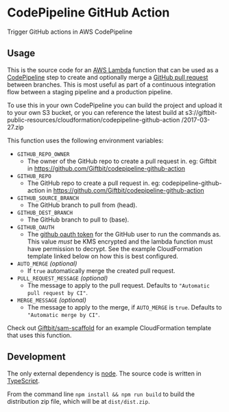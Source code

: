 # CodePipeline GitHub Action

Trigger GitHub actions in AWS CodePipeline

## Usage

This is the source code for an [AWS Lambda](http://docs.aws.amazon.com/lambda/latest/dg/welcome.html) function that can be used as a [CodePipeline](http://docs.aws.amazon.com/codepipeline/latest/userguide/welcome.html) step to create and optionally merge a [GitHub pull request](https://help.github.com/articles/about-pull-requests/) between branches.  This is most useful as part of a continuous integration flow between a staging pipeline and a production pipeline.

To use this in your own CodePipeline you can build the project and upload it to your own S3 bucket, or you can reference the latest build at s3://giftbit-public-resources/cloudformation/codepipeline-github-action
/2017-03-27.zip

This function uses the following environment variables:
- `GITHUB_REPO_OWNER`
  - The owner of the GitHub repo to create a pull request in.  eg: Giftbit in https://github.com/Giftbit/codepipeline-github-action
- `GITHUB_REPO`
  - The GitHub repo to create a pull request in.  eg: codepipeline-github-action in https://github.com/Giftbit/codepipeline-github-action
- `GITHUB_SOURCE_BRANCH`
  - The GitHub branch to pull from (head).
- `GITHUB_DEST_BRANCH`
  - The GitHub branch to pull to (base).
- `GITHUB_OAUTH`
  - The [github oauth token](https://help.github.com/articles/creating-an-access-token-for-command-line-use/) for the GitHub user to run the commands as.  This value *must* be KMS encrypted and the lambda function must have permission to decrypt.  See the example CloudFormation template linked below on how this is best configured.
- `AUTO_MERGE` *(optional)*
  - If `true` automatically merge the created pull request.
- `PULL_REQUEST_MESSAGE` *(optional)*
  - The message to apply to the pull request.  Defaults to `"Automatic pull request by CI"`.
- `MERGE_MESSAGE` *(optional)*
  - The message to apply to the merge, if `AUTO_MERGE` is `true`.  Defaults to `"Automatic merge by CI"`.

Check out [Giftbit/sam-scaffold](https://github.com/Giftbit/sam-scaffold/blob/master/typescript/infrastructure/ci.yaml) for an example CloudFormation template that uses this function. 

## Development

The only external dependency is [node](https://nodejs.org/en/).  The source code is written in [TypeScript](https://www.typescriptlang.org/).

From the command line `npm install && npm run build` to build the distribution zip file, which will be at `dist/dist.zip`.
